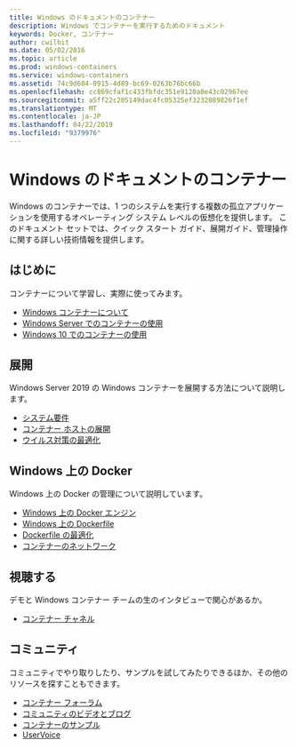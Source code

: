 ```yaml
---
title: Windows のドキュメントのコンテナー
description: Windows でコンテナーを実行するためのドキュメント
keywords: Docker, コンテナー
author: cwilhit
ms.date: 05/02/2016
ms.topic: article
ms.prod: windows-containers
ms.service: windows-containers
ms.assetid: 74c9d604-0915-4d89-bc69-0263b76bc66b
ms.openlocfilehash: cc869cfaf1c433fbfdc351e9120a0e43c02967ee
ms.sourcegitcommit: a5ff22c205149dac4fc05325ef3232089826f1ef
ms.translationtype: MT
ms.contentlocale: ja-JP
ms.lasthandoff: 04/22/2019
ms.locfileid: "9379976"
---
```

# <a name="containers-on-windows-documentation"></a>Windows のドキュメントのコンテナー

Windows のコンテナーでは、1 つのシステムを実行する複数の孤立アプリケーションを使用するオペレーティング システム レベルの仮想化を提供します。 このドキュメント セットでは、クイック スタート ガイド、展開ガイド、管理操作に関する詳しい技術情報を提供します。

## <a name="getting-started"></a>はじめに
コンテナーについて学習し、実際に使ってみます。
* [Windows コンテナーについて](about/index.md)
* [Windows Server でのコンテナーの使用](quick-start/quick-start-windows-server.md)
* [Windows 10 でのコンテナーの使用](quick-start/quick-start-windows-10.md)

## <a name="deployment"></a>展開
Windows Server 2019 の Windows コンテナーを展開する方法について説明します。

* [システム要件](deploy-containers/system-requirements.md)
* [コンテナー ホストの展開](deploy-containers/deploy-containers-on-server.md)
* [ウイルス対策の最適化](https://msdn.microsoft.com/en-us/windows/hardware/drivers/ifs/anti-virus-optimization-for-windows-containers)

## <a name="docker-on-windows"></a>Windows 上の Docker
Windows 上の Docker の管理について説明しています。
* [Windows 上の Docker エンジン](manage-docker/configure-docker-daemon.md)
* [Windows 上の Dockerfile](manage-docker/manage-windows-dockerfile.md)
* [Dockerfile の最適化](manage-docker/optimize-windows-dockerfile.md)
* [コンテナーのネットワーク](container-networking/architecture.md)

## <a name="watch"></a>視聴する
デモと Windows コンテナー チームの生のインタビューで関心があるか。
* [コンテナー チャネル](https://channel9.msdn.com/Blogs/containers)

## <a name="community"></a>コミュニティ
コミュニティでやり取りしたり、サンプルを試してみたりできるほか、その他のリソースを探すこともできます。
* [コンテナー フォーラム](https://social.msdn.microsoft.com/Forums/en-US/home?forum=windowscontainers)
* [コミュニティのビデオとブログ](communitylinks.md)
* [コンテナーのサンプル](https://docs.microsoft.com/en-us/virtualization/windowscontainers/samples)
* [UserVoice](https://windowsserver.uservoice.com/forums/304624-containers)
